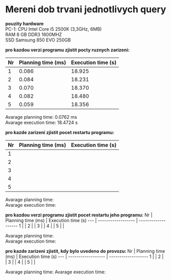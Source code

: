 # Mereni dob trvani jednotlivych query
**pouzity hardware**  
PC-1:
CPU Intel Core i5 2500K (3,3GHz, 6MB)  
RAM 8 GB DDR3 1600MHZ  
SSD Samsung 850 EVO 250GB  

**pro kazdou verzi programu zjistit pocty ruznych zarizeni:**  

| Nr  | Planning time (ms) | Execution time (s) |
| --- | ------------------ | ------------------ |
| 1  | 0.086              | 18.925 |
| 2  | 0.084              | 18.231 |
| 3  | 0.070              | 18.370 |
| 4  | 0.082              | 18.480 | 
| 5  | 0.059              | 18.356 |

Avarage planning time: 0.0762 ms  
Avarage execution time: 18.4724 s  

**pro kazde zarizeni zjistit pocet restartu programu:**  

Nr | Planning time (ms) | Execution time (s)  
--- | ----------------- | -------------------  
1 | | 
2 | |
3 | |
4 | | 
5 | |

Avarage planning time:   
Avarage execution time:  

**pro kazdou verzi programu zjistit pocet restartu jeho programu:**
Nr | Planning time (ms) | Execution time (s)
--- | ------------------ | -------------------
1 | | 
2 | |
3 | |
4 | | 
5 | |

Avarage planning time:   
Avarage execution time:  

**pro kazde zarizeni zjistit, kdy bylo uvedeno do provozu:**
Nr | Planning time (ms) | Execution time (s)
--- | ------------------ | -------------------
1 | | 
2 | |
3 | |
4 | | 
5 | |

Avarage planning time: 
Avarage execution time:  
